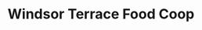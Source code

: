 ---
title: "Windsor Terrace Food Coop"
url: /brooklyn/windsor-terrace-food-coop/
shop: Gemüse & Obst
---